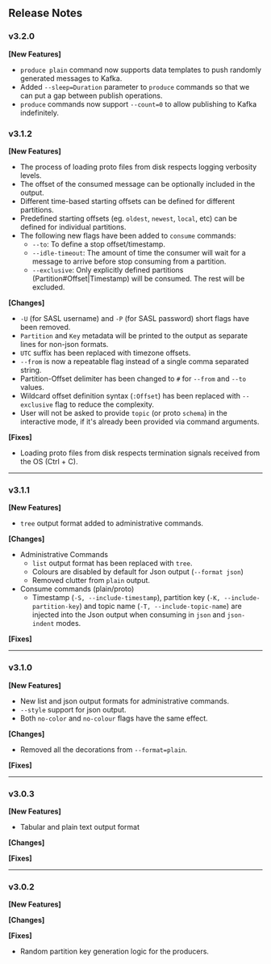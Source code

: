 ## Release Notes

### v3.2.0

**[New Features]**

- `produce plain` command now supports data templates to push randomly generated messages to Kafka.
- Added `--sleep=Duration` parameter to `produce` commands so that we can put a gap between publish operations.
- `produce` commands now support `--count=0` to allow publishing to Kafka indefinitely. 

### v3.1.2

**[New Features]**
- The process of loading proto files from disk respects logging verbosity levels.
- The offset of the consumed message can be optionally included in the output.
- Different time-based starting offsets can be defined for different partitions.
- Predefined starting offsets (eg. `oldest`, `newest`, `local`, etc) can be defined for individual partitions.
- The following new flags have been added to `consume` commands: 
    - `--to`: To define a stop offset/timestamp.
    - `--idle-timeout`: The amount of time the consumer will wait for a message to arrive before stop consuming from a partition.
    - `--exclusive`: Only explicitly defined partitions (Partition#Offset|Timestamp) will be consumed. The rest will be excluded.

**[Changes]**
 - `-U` (for SASL username) and `-P` (for SASL password) short flags have been removed.
 - `Partition` and `Key` metadata will be printed to the output as separate lines for non-json formats.
 - `UTC` suffix has been replaced with timezone offsets.
 - `--from` is now a repeatable flag instead of a single comma separated string.
 - Partition-Offset delimiter has been changed to `#` for `--from` and `--to` values.
 - Wildcard offset definition syntax (`:Offset`) has been replaced with `--exclusive` flag to reduce the complexity.
 - User will not be asked to provide `topic` (or proto `schema`) in the interactive mode, if it's already been provided via command arguments. 

**[Fixes]**
- Loading proto files from disk respects termination signals received from the OS (Ctrl + C).
 
---
### v3.1.1

**[New Features]**
 - `tree` output format added to administrative commands.

**[Changes]**
- Administrative Commands
  - `list` output format has been replaced with `tree`.
  - Colours are disabled by default for Json output (`--format json`)
  - Removed clutter from `plain` output.
- Consume commands (plain/proto)
  - Timestamp (`-S, --include-timestamp`), partition key (`-K, --include-partition-key`) and topic name (`-T, --include-topic-name`) are injected into the Json output when consuming in `json` and `json-indent` modes.

**[Fixes]**

---

### v3.1.0

**[New Features]**

 - New list and json output formats for administrative commands.
 - `--style` support for json output.
 - Both `no-color` and `no-colour` flags have the same effect.
 
 **[Changes]**
 - Removed all the decorations from `--format=plain`.
 
 **[Fixes]**
 
---
 
 ### v3.0.3
 
 **[New Features]**
  - Tabular and plain text output format
 
 **[Changes]**

 
 **[Fixes]**
 
---
 
  ### v3.0.2
  
  **[New Features]**
   
  
  **[Changes]**
 
  
  **[Fixes]**
  - Random partition key generation logic for the producers.
